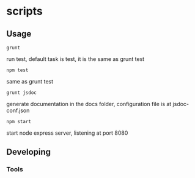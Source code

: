 

# scripts



## Usage

<code>grunt</code> 
<p>run test, default task is test, it is the same as grunt test</p>

<code>npm test</code>
<p>same as grunt test</p>

<code>grunt jsdoc</code> 
<p>generate documentation in the docs folder, configuration file is at jsdoc-conf.json</p>

<code>npm start</code> 
<p>start node express server, listening at port 8080</p>

## Developing



### Tools

